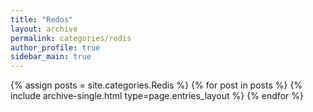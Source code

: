 ```yaml
---
title: "Redos"
layout: archive
permalink: categories/redis
author_profile: true
sidebar_main: true
---
```


{% assign posts = site.categories.Redis %}
{% for post in posts %} {% include archive-single.html type=page.entries_layout %} {% endfor %}